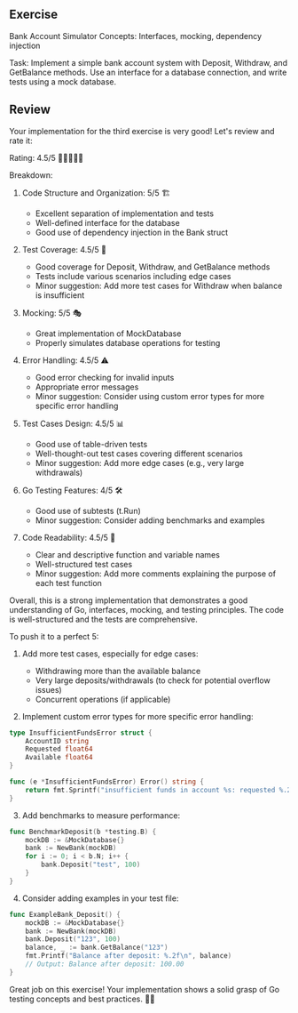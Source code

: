 ## Exercise
Bank Account Simulator
Concepts: Interfaces, mocking, dependency injection

Task: Implement a simple bank account system with Deposit, Withdraw, and GetBalance methods. Use an interface for a database connection, and write tests using a mock database.

## Review
Your implementation for the third exercise is very good! Let's review and rate it:

Rating: 4.5/5 🌟🌟🌟🌟💫

Breakdown:

1. Code Structure and Organization: 5/5 🏗️
   - Excellent separation of implementation and tests
   - Well-defined interface for the database
   - Good use of dependency injection in the Bank struct

2. Test Coverage: 4.5/5 🎯
   - Good coverage for Deposit, Withdraw, and GetBalance methods
   - Tests include various scenarios including edge cases
   - Minor suggestion: Add more test cases for Withdraw when balance is insufficient

3. Mocking: 5/5 🎭
   - Great implementation of MockDatabase
   - Properly simulates database operations for testing

4. Error Handling: 4.5/5 ⚠️
   - Good error checking for invalid inputs
   - Appropriate error messages
   - Minor suggestion: Consider using custom error types for more specific error handling

5. Test Cases Design: 4.5/5 📊
   - Good use of table-driven tests
   - Well-thought-out test cases covering different scenarios
   - Minor suggestion: Add more edge cases (e.g., very large withdrawals)

6. Go Testing Features: 4/5 🛠️
   - Good use of subtests (t.Run)
   - Minor suggestion: Consider adding benchmarks and examples

7. Code Readability: 4.5/5 📖
   - Clear and descriptive function and variable names
   - Well-structured test cases
   - Minor suggestion: Add more comments explaining the purpose of each test function

Overall, this is a strong implementation that demonstrates a good understanding of Go, interfaces, mocking, and testing principles. The code is well-structured and the tests are comprehensive.

To push it to a perfect 5:

1. Add more test cases, especially for edge cases:
   - Withdrawing more than the available balance
   - Very large deposits/withdrawals (to check for potential overflow issues)
   - Concurrent operations (if applicable)

2. Implement custom error types for more specific error handling:

```go
type InsufficientFundsError struct {
    AccountID string
    Requested float64
    Available float64
}

func (e *InsufficientFundsError) Error() string {
    return fmt.Sprintf("insufficient funds in account %s: requested %.2f, available %.2f", e.AccountID, e.Requested, e.Available)
}
```

3. Add benchmarks to measure performance:

```go
func BenchmarkDeposit(b *testing.B) {
    mockDB := &MockDatabase{}
    bank := NewBank(mockDB)
    for i := 0; i < b.N; i++ {
        bank.Deposit("test", 100)
    }
}
```

4. Consider adding examples in your test file:

```go
func ExampleBank_Deposit() {
    mockDB := &MockDatabase{}
    bank := NewBank(mockDB)
    bank.Deposit("123", 100)
    balance, _ := bank.GetBalance("123")
    fmt.Printf("Balance after deposit: %.2f\n", balance)
    // Output: Balance after deposit: 100.00
}
```

Great job on this exercise! Your implementation shows a solid grasp of Go testing concepts and best practices. 🎉👏